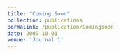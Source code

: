 ```yaml
---
title: "Coming Soon"
collection: publications
permalink: /publication/Comingsoon
date: 2009-10-01
venue: 'Journal 1'
---
```

